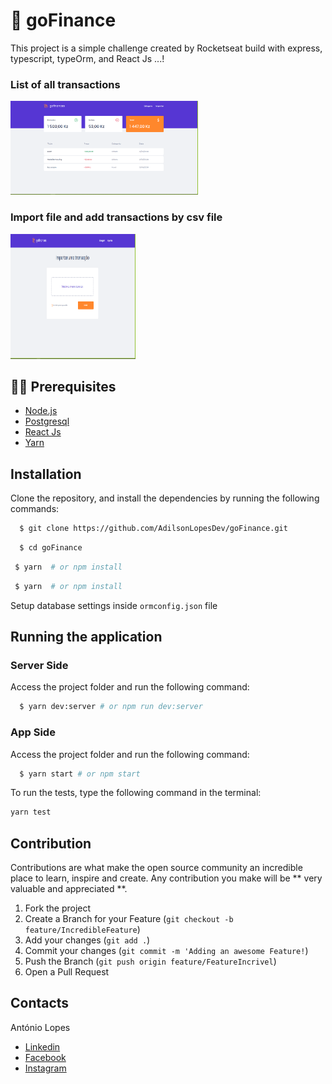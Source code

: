 # :rocket: goFinance

 <p>This project is a simple challenge created by Rocketseat build with express, typescript, typeOrm, and React Js ...!</p>

### List of all transactions

 <img src="/assets/Dashboard.PNG" height="150" width="300">

### Import file and add transactions by csv file

 <img src="/assets/Capturar.PNG" height="200" width="200">

## ✋🏻 Prerequisites

- [Node.js](https://nodejs.org/en/)
- [Postgresql](https://www.postgresql.org/download/)
- [React Js](https://reactjs.org/docs/getting-started.html)
- [Yarn](https://yarnpkg.com/pt-BR/docs/install)

## Installation

Clone the repository, and install the dependencies by running the following commands:

```sh
  $ git clone https://github.com/AdilsonLopesDev/goFinance.git
```

```sh
  $ cd goFinance
```

```sh
 $ yarn  # or npm install
```

```sh
 $ yarn  # or npm install
```

Setup database settings inside `ormconfig.json` file

## Running the application

### Server Side

Access the project folder and run the following command:

```sh
  $ yarn dev:server # or npm run dev:server
```

### App Side

Access the project folder and run the following command:

```sh
  $ yarn start # or npm start
```

To run the tests, type the following command in the terminal:

```sh
yarn test
```

## Contribution

Contributions are what make the open source community an incredible place to learn, inspire and create. Any contribution you make will be ** very valuable and appreciated **.

1. Fork the project
2. Create a Branch for your Feature (`git checkout -b feature/IncredibleFeature`)
3. Add your changes (`git add .`)
4. Commit your changes (`git commit -m 'Adding an awesome Feature!`)
5. Push the Branch (`git push origin feature/FeatureIncrivel`)
6. Open a Pull Request

<!-- LICENSE -->

## Contacts

António Lopes

- [Linkedin](https://www.linkedin.com/in/ant%C3%B3nio-ferraz-lopes-448019178/)
- [Facebook](https://www.facebook.com/antonioferrazlopes.pdk/)
- [Instagram](https://www.instagram.com/antonio_dizzy/)
